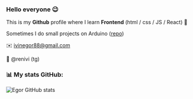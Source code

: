 ### Hello everyone 😉
This is my **Github** profile where I learn **Frontend** (html / css / JS / React) 🔋

Sometimes I do small projects on Arduino ([repo](https://github.com/EgorIvin/arduino))

:envelope: ivinegor88@gmail.com

:incoming_envelope: @renivi (tg)

###  📊 My stats GitHub:
![Egor GitHub stats](https://github-readme-stats.vercel.app/api?username=EgorIvin&theme=graywhite)
